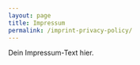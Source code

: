 ```yaml
---
layout: page
title: Impressum
permalink: /imprint-privacy-policy/
---
```


Dein Impressum-Text hier.
